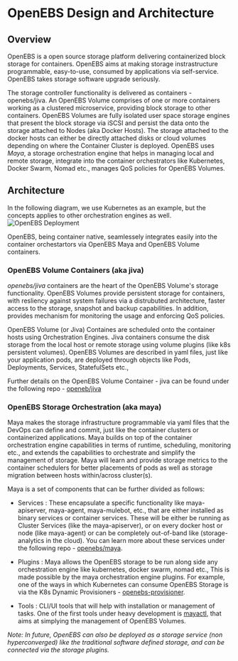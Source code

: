 # OpenEBS Design and Architecture

## Overview

OpenEBS is a open source storage platform delivering containerized block storage for containers. OpenEBS aims at making storage instrastructure programmable, easy-to-use, consumed by applications via self-service. OpenEBS takes storage software upgrade seriously.

The storage controller functionality is delivered as containers - openebs/jiva. An OpenEBS Volume comprises of one or more containers working as a clustered microservice, providing block storage to other containers. OpenEBS Volumes are fully isolated user space storage engines that present the block storage via iSCSI and persist the data onto the storage attached to Nodes (aka Docker Hosts). The storage attached to the docker hosts can either be directly attached disks or cloud volumes depending on where the Container Cluster is deployed. OpenEBS uses *Maya*, a storage orchestration engine that helps in managing local and remote storage, integrate into the container orchestrators like Kubernetes, Docker Swarm, Nomad etc., manages QoS policies for OpenEBS Volumes.

## Architecture

In the following diagram, we use Kubernetes as an example, but the concepts applies to other orchestration engines as well. 
![OpenEBS Deployment](../../documentation/source/_static/architecture-overview-hc.png)

OpenEBS, being container native, seamlessely integrates easily into the container orchestartors via OpenEBS Maya and OpenEBS Volume containers. 

### OpenEBS Volume Containers (aka jiva)

*openebs/jiva* containers are the heart of the OpenEBS Volume's storage functionality. OpenEBS Volumes provide persistent storage for containers, with resliency against system failures via a distrubuted architecture, faster access to the storage, snapshot and backup capabilities. In addition, provides mechanism for monitoring the usage and enforcing QoS policies. 

OpenEBS Volume (or Jiva) Containes are scheduled onto the container hosts using Orchestration Engines. Jiva containers consume the disk storage from the local host or remote storage using volume plugins (like k8s persistent volumes). OpenEBS Volumes are described in yaml files, just like your application pods, are deployed through objects like Pods, Deployments, Services, StatefulSets etc., 

Further details on the OpenEBS Volume Container - jiva can be found under the following repo - [openeb/jiva](https://github.com/openebs/jiva)

### OpenEBS Storage Orchestration (aka maya)

Maya makes the storage infrastructure programmable via yaml files that the DevOps can define and commit, just like the container clusters or containerized applications. Maya builds on top of the container orchestration engine capabilities in terms of runtime, scheduling, monitoring etc., and extends the capabilities to orchestrate and simplify the management of storage. Maya will learn and provide storage metrics to the container schedulers for better placements of pods as well as storage migration between hosts within/across cluster(s).

Maya is a set of components that can be further divided as follows:
- Services : These encapsulate a specific functionality like maya-apiserver, maya-agent, maya-mulebot, etc., that are either installed as binary services or container services. These will be either be running as Cluster Services (like the maya-apiserver), or on every docker host or node (like maya-agent) or can be completely out-of-band like (storage-analytics in the cloud). You can learn more about these services under the following repo - [openebs/maya](https://github.com/openebs/maya).

- Plugins : Maya allows the OpenEBS storage to be run along side any orchestration engine like kubernetes, docker swarm, nomad etc., This is made possible by the maya orchestration engine plugins. For example, one of the ways in which Kubernetes can consume OpenEBS Storage is via the K8s Dynamic Provisioners - [openebs-provisioner](https://github.com/openebs/external-storage/tree/master/openebs). 

- Tools : CLI/UI tools that will help with installation or management of tasks. One of the first tools under heavy development is [mayactl](https://github.com/openebs/maya/tree/master/cmd/mayactl), that aims at simplying the management of OpenEBS Volumes. 


*Note: In future, OpenEBS can also be deployed as a storage service (non hyperconverged) like the traditional software defined storage, and can be connected via the storage plugins.*
